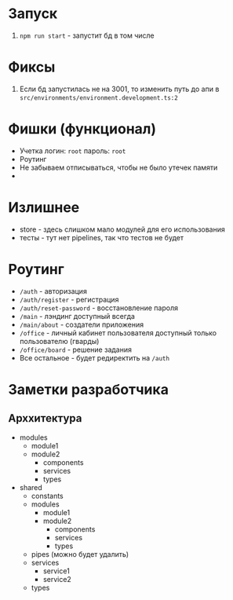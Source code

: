 # Запуск
1. `npm run start` - запустит бд в том числе

# Фиксы
1. Если бд запустилась не на 3001, то изменить путь до апи в `src/environments/environment.development.ts:2`


# Фишки (функционал)
* Учетка логин: `root` пароль: `root`
* Роутинг
* Не забываем отписываться, чтобы не было утечек памяти
* 

# Излишнее
* store - здесь слишком мало модулей для его использования
* тесты - тут нет pipelines, так что тестов не будет 

# Роутинг
* `/auth` - авторизация
* `/auth/register` - регистрация
* `/auth/reset-password` - восстановление пароля
* `/main` - лэндинг доступный всегда
* `/main/about` - создатели приложения
* `/office` - личный кабинет пользователя доступный только пользователю (гварды)
* `/office/board` - решение задания
* Все остальное - будет редиректить на `/auth`

# Заметки разработчика
## Арххитектура
- modules
  - module1
  - module2
    - components
    - services
    - types
- shared
  - constants
  - modules
    - module1
    - module2
      - components
      - services
      - types
  - pipes (можно будет удалить)
  - services
    - service1
    - service2
  - types


